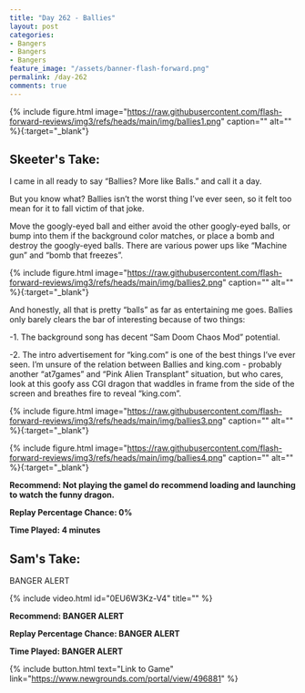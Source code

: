 ```yaml
---
title: "Day 262 - Ballies"
layout: post
categories:
- Bangers
- Bangers
- Bangers
feature_image: "/assets/banner-flash-forward.png"
permalink: /day-262
comments: true
---
```


{% include figure.html image="https://raw.githubusercontent.com/flash-forward-reviews/img3/refs/heads/main/img/ballies1.png" caption="" alt="" %}{:target="_blank"}
 
## Skeeter's Take:

I came in all ready to say “Ballies? More like Balls.” and call it a day. 

But you know what? Ballies isn’t the worst thing I’ve ever seen, so it felt too mean for it to fall victim of that joke. 

Move the googly-eyed ball and either avoid the other googly-eyed balls, or bump into them if the background color matches, or place a bomb and destroy the googly-eyed balls. There are various power ups like “Machine gun” and “bomb that freezes”. 

{% include figure.html image="https://raw.githubusercontent.com/flash-forward-reviews/img3/refs/heads/main/img/ballies2.png" caption="" alt="" %}{:target="_blank"}

And honestly, all that is pretty “balls” as far as entertaining me goes. Ballies only barely clears the bar of interesting because of two things: 

-1. The background song has decent “Sam Doom Chaos Mod” potential. 

-2. The intro advertisement for “king.com” is one of the best things I’ve ever seen. I’m unsure of the relation between Ballies and king.com - probably another “at7games” and “Pink Alien Transplant” situation, but who cares, look at this goofy ass CGI dragon that waddles in frame from the side of the screen and breathes fire to reveal “king.com”. 

{% include figure.html image="https://raw.githubusercontent.com/flash-forward-reviews/img3/refs/heads/main/img/ballies3.png" caption="" alt="" %}{:target="_blank"}

{% include figure.html image="https://raw.githubusercontent.com/flash-forward-reviews/img3/refs/heads/main/img/ballies4.png" caption="" alt="" %}{:target="_blank"}

**Recommend: Not playing the gameI do recommend loading and launching to watch the funny dragon.**

**Replay Percentage Chance: 0%**

**Time Played: 4 minutes**

## Sam's Take:

BANGER ALERT

{% include video.html id="0EU6W3Kz-V4" title="" %}

**Recommend: BANGER ALERT**

**Replay Percentage Chance: BANGER ALERT**

**Time Played: BANGER ALERT** 

{% include button.html text="Link to Game" link="https://www.newgrounds.com/portal/view/496881" %}